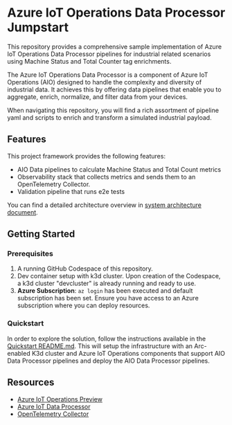 # Azure IoT Operations Data Processor Jumpstart

This repository provides a comprehensive sample implementation of Azure IoT Operations Data Processor pipelines for industrial related scenarios using Machine Status and Total Counter tag enrichments.

The Azure IoT Operations Data Processor is a component of Azure IoT Operations (AIO) designed to handle the complexity and diversity of industrial data. It achieves this by offering data pipelines that enable you to aggregate, enrich, normalize, and filter data from your devices.

When navigating this repository, you will find a rich assortment of pipeline yaml and scripts to enrich and transform a simulated industrial payload.

## Features

This project framework provides the following features:

- AIO Data pipelines to calculate Machine Status and Total Count metrics
- Observability stack that collects metrics and sends them to an OpenTelemetry Collector.
- Validation pipeline that runs e2e tests

You can find a detailed architecture overview in [system architecture document](docs/design/system-architecture.md).

## Getting Started

### Prerequisites

1. A running GitHub Codespace of this repository.
1. Dev container setup with k3d cluster. Upon creation of the Codespace, a k3d cluster "devcluster" is already running and ready to use.
1. **Azure Subscription**: `az login` has been executed and default subscription has been set. Ensure you have access to an Azure subscription where you can deploy resources.

### Quickstart

In order to explore the solution, follow the instructions available in the [Quickstart README.md](./infra/README.md). This will setup the infrastructure with an Arc-enabled K3d cluster and Azure IoT Operations components that support AIO Data Processor pipelines and deploy the AIO Data Processor pipelines.

## Resources
- [Azure IoT Operations Preview](https://learn.microsoft.com/en-us/azure/iot-operations/)
- [Azure IoT Data Processor](https://learn.microsoft.com/en-us/azure/iot-operations/process-data/overview-data-processor#what-is-azure-iot-data-processor)
- [OpenTelemetry Collector](https://opentelemetry.io/docs/collector/)